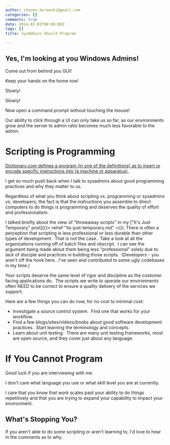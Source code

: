 ```yaml
---
author: steven.murawski@gmail.com
categories: []
comments: true
date: 2014-02-01T00:00:00Z
tags: []
title: SysAdmins Should Program

---
```


## Yes, I'm looking at you Windows Admins!



>

Come out from behind you GUI! &nbsp;


Keep your hands on the home row! &nbsp;


Slowly! &nbsp;


Slowly!


Now open a command prompt without touching the mouse!




Our ability to click through a UI can only take us so far, as our environments grow and the server to admin ratio becomes much less favorable to the admin.


# Scripting is Programming



[Dictionary.com defines a program (in one of the definitions) as to insert or encode specific instructions into (a machine or apparatus).](http://dictionary.reference.com/browse/programming)&nbsp;


I get so much push back when I talk to sysadmins about good programming practices and why they matter to us. &nbsp;


Regardless of what you think about scripting vs. programming or sysadmins vs. developers, the fact is that the instructions you assemble to direct computers to do things is programming and deserves the quality of effort and professionalism.


I talked briefly about the view of "throwaway scripts" in my ["It's Just Temporary" post]({{< relref "its-just-temporary.md" >}}). There is often a perception that scripting is less professional or less durable than other types of development. &nbsp;That is not the case.. Take a look at all the organizations running off of batch files and vbscript. &nbsp;I can see the argument being made about them being less "professional" solely due to lack of disciple and practices in building those scripts. &nbsp;(Developers - you aren't off the hook here.. I've seen and contributed to some ugly codebases in my time.)&nbsp;


Your scripts deserve the same level of rigor and discipline as the customer facing applications do. &nbsp;The scripts we write to operate our environments often NEED to be correct to ensure a quality delivery of the services we support.


Here are a few things you can do now, for no cost to minimal cost:


*   Investigate a source control system. &nbsp;Find one that works for your workflow.
*   Find a few blogs/sites/videos/books about good software development practices. &nbsp;Start learning the terminology and concepts.
*   Learn about unit testing. &nbsp;There are many unit testing frameworks, most are open source, and they cover just about any language.&nbsp;

# If You Cannot Program



Good luck if you are interviewing with me. &nbsp;


I don't care what language you use or what skill level you are at currently. &nbsp;


I care that you know that work scales past your ability to do things repetitively and that you are trying to expand your capability to impact your environment.


## What's Stopping You?



If you aren't able to do some scripting or aren't learning to, I'd love to hear in the comments as to why.

